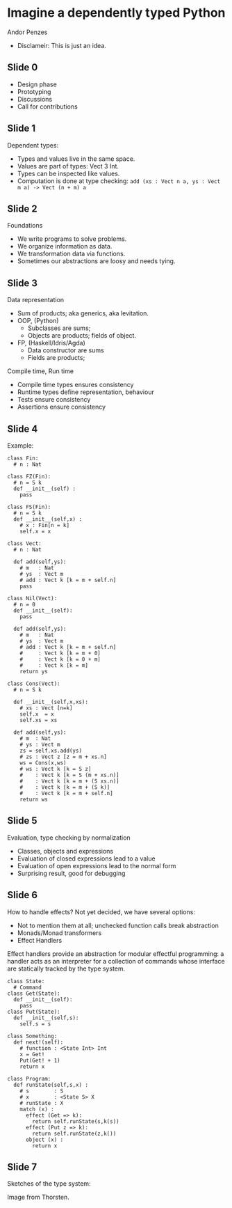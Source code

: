 # Imagine a dependently typed Python

Andor Penzes

 * Disclameir: This is just an idea.

## Slide 0

 * Design phase
 * Prototyping
 * Discussions
 * Call for contributions

## Slide 1

Dependent types:

 * Types and values live in the same space.
 * Values are part of types: Vect 3 Int.
 * Types can be inspected like values.
 * Computation is done at type checking:
   `add (xs : Vect n a, ys : Vect m a) -> Vect (n + m) a`

## Slide 2

Foundations

 * We write programs to solve problems.
 * We organize information as data.
 * We transformation data via functions.
 * Sometimes our abstractions are loosy and needs tying.

## Slide 3

Data representation

 * Sum of products; aka generics, aka levitation.
 * OOP, (Python)
    * Subclasses are sums;
    * Objects are products; fields of object.
 * FP, (Haskell/Idris/Agda)
    * Data constructor are sums
    * Fields are products;

Compile time, Run time

 * Compile time types ensures consistency
 * Runtime types define representation, behaviour
 * Tests ensure consistency
 * Assertions ensure consistency

## Slide 4

Example:

```
class Fin:
  # n : Nat

class FZ(Fin):
  # n = S k
  def __init__(self) :
    pass

class FS(Fin):
  # n = S k
  def __init__(self,x) :
    # x : Fin[n = k]
    self.x = x
```

```
class Vect:
  # n : Nat

  def add(self,ys):
    # m   : Nat
    # ys  : Vect m
    # add : Vect k [k = m + self.n]
    pass

class Nil(Vect):
  # n = 0
  def __init__(self):
    pass

  def add(self,ys):
    # m   : Nat
    # ys  : Vect m
    # add : Vect k [k = m + self.n]
    #     : Vect k [k = m + 0]
    #     : Vect k [k = 0 + m]
    #     : Vect k [k = m]
    return ys

class Cons(Vect):
  # n = S k

  def __init__(self,x,xs):
    # xs : Vect [n=k]
    self.x  = x
    self.xs = xs

  def add(self,ys):
    # m  : Nat
    # ys : Vect m
    zs = self.xs.add(ys)
    # zs : Vect z [z = m + xs.n]
    ws = Cons(x,ws)
    # ws : Vect k [k = S z]
    #    : Vect k [k = S (m + xs.n)]
    #    : Vect k [k = m + (S xs.n)]
    #    : Vect k [k = m + (S k)]
    #    : Vect k [k = m + self.n]
    return ws
```

## Slide 5

Evaluation, type checking by normalization

 * Classes, objects and expressions
 * Evaluation of closed expressions lead to a value
 * Evaluation of open expressions lead to the normal form
 * Surprising result, good for debugging 

## Slide 6

How to handle effects? Not yet decided, we have several options:

 * Not to mention them at all; unchecked function calls break abstraction
 * Monads/Monad transformers
 * Effect Handlers

Effect handlers provide an abstraction for modular effectful programming:
a handler acts as an interpreter for a collection of commands whose interface
are statically tracked by the type system.

```
class State:
  # Command
class Get(State):
  def __init__(self):
    pass
class Put(State):
  def __init__(self,s):
    self.s = s
```

```
class Something:
  def next!(self):
    # function : <State Int> Int
    x = Get!
    Put(Get! + 1)
    return x
```

```
class Program:
  def runState(self,s,x) :
    # s        : S
    # x        : <State S> X
    # runState : X
    match (x) :
      effect (Get => k):
        return self.runState(s,k(s))
      effect (Put z => k):
        return self.runState(z,k())
      object (x) :
        return x
```

## Slide 7

Sketches of the type system:

Image from Thorsten.

